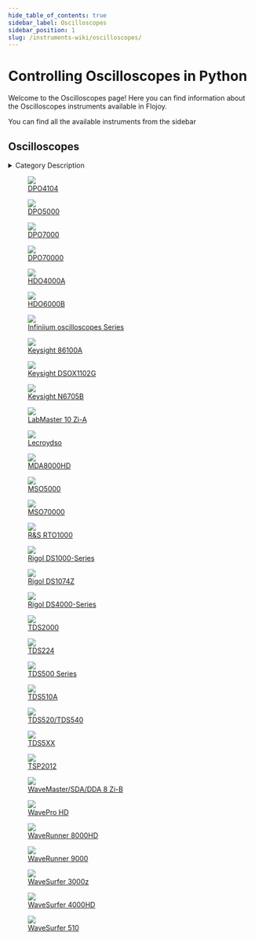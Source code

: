 ```yaml
--- 
hide_table_of_contents: true
sidebar_label: Oscilloscopes
sidebar_position: 1
slug: /instruments-wiki/oscilloscopes/
---
```


# Controlling Oscilloscopes in Python

Welcome to the Oscilloscopes page! Here you can find information about the Oscilloscopes instruments available in Flojoy.

You can find all the available instruments from the sidebar


## Oscilloscopes 

 <details> 
 <summary>Category Description</summary> 
 An oscilloscope is a type of electronic test instrument that graphically displays varying voltages of one or more signals as a function of time. The main purpose is capture information on electrical signals for debugging, analysis, or characterization. The displayed waveform can then be analyzed for properties such as amplitude, frequency, rise time, time interval, distortion, and others. Originally, calculation of these values required manually measuring the waveform against the scales built into the screen of the instrument. Modern digital instruments may calculate and display these properties directly. 
 </details> 

 <div className="flex flex-wrap" style={{ marginLeft: "-55px" }}>


<div className="p-4">

<a href="/instruments-wiki/oscilloscopes/tektronix/dpo4104">
<figure style={{ width: "200px", height: "200px", objectFit: "scale-down", marginRight: "15px" }}>
<img src="https://res.cloudinary.com/dhopxs1y3/image/upload/e_bgremoval/v1692395102/Instruments/Oscilloscopes/DPO4104/file.png" style={{ width: "200px", height: "200px", objectFit: "scale-down", marginRight: "15px" }} />
<figcaption>DPO4104</figcaption>
</figure>
</a></div>


<div className="p-4">

<a href="/instruments-wiki/oscilloscopes/tektronix/dpo5000">
<figure style={{ width: "200px", height: "200px", objectFit: "scale-down", marginRight: "15px" }}>
<img src="https://res.cloudinary.com/dhopxs1y3/image/upload/e_bgremoval/v1692395686/Instruments/Oscilloscopes/DPO5000/file.png" style={{ width: "200px", height: "200px", objectFit: "scale-down", marginRight: "15px" }} />
<figcaption>DPO5000</figcaption>
</figure>
</a></div>


<div className="p-4">

<a href="/instruments-wiki/oscilloscopes/tektronix/dpo7000">
<figure style={{ width: "200px", height: "200px", objectFit: "scale-down", marginRight: "15px" }}>
<img src="https://res.cloudinary.com/dhopxs1y3/image/upload/e_bgremoval/v1692725430/Instruments/Oscilloscopes/DPO7000/file.png" style={{ width: "200px", height: "200px", objectFit: "scale-down", marginRight: "15px" }} />
<figcaption>DPO7000</figcaption>
</figure>
</a></div>


<div className="p-4">

<a href="/instruments-wiki/oscilloscopes/tektronix/dpo70000">
<figure style={{ width: "200px", height: "200px", objectFit: "scale-down", marginRight: "15px" }}>
<img src="https://res.cloudinary.com/dhopxs1y3/image/upload/e_bgremoval/v1692647177/Instruments/Oscilloscopes/DPO70000/file.png" style={{ width: "200px", height: "200px", objectFit: "scale-down", marginRight: "15px" }} />
<figcaption>DPO70000</figcaption>
</figure>
</a></div>


<div className="p-4">

<a href="/instruments-wiki/oscilloscopes/teledyne/hdo4000a">
<figure style={{ width: "200px", height: "200px", objectFit: "scale-down", marginRight: "15px" }}>
<img src="https://res.cloudinary.com/dhopxs1y3/image/upload/e_bgremoval/v1692394016/Instruments/Oscilloscopes/HDO4000A/file.png" style={{ width: "200px", height: "200px", objectFit: "scale-down", marginRight: "15px" }} />
<figcaption>HDO4000A</figcaption>
</figure>
</a></div>


<div className="p-4">

<a href="/instruments-wiki/oscilloscopes/teledyne/hdo6000b">
<figure style={{ width: "200px", height: "200px", objectFit: "scale-down", marginRight: "15px" }}>
<img src="https://res.cloudinary.com/dhopxs1y3/image/upload/e_bgremoval/v1692394017/Instruments/Oscilloscopes/HDO6000B/file.png" style={{ width: "200px", height: "200px", objectFit: "scale-down", marginRight: "15px" }} />
<figcaption>HDO6000B</figcaption>
</figure>
</a></div>


<div className="p-4">

<a href="/instruments-wiki/oscilloscopes/keysight/infiniium-oscilloscopes-series">
<figure style={{ width: "200px", height: "200px", objectFit: "scale-down", marginRight: "15px" }}>
<img src="https://res.cloudinary.com/dhopxs1y3/image/upload/e_bgremoval/v1692395543/Instruments/Oscilloscopes/Infiniium-oscilloscopes-Series/file.png" style={{ width: "200px", height: "200px", objectFit: "scale-down", marginRight: "15px" }} />
<figcaption>Infiniium oscilloscopes Series</figcaption>
</figure>
</a></div>


<div className="p-4">

<a href="/instruments-wiki/oscilloscopes/agilent/keysight-86100a">
<figure style={{ width: "200px", height: "200px", objectFit: "scale-down", marginRight: "15px" }}>
<img src="https://res.cloudinary.com/dhopxs1y3/image/upload/e_bgremoval/v1692639225/Instruments/Oscilloscopes/Keysight-86100A/file.png" style={{ width: "200px", height: "200px", objectFit: "scale-down", marginRight: "15px" }} />
<figcaption>Keysight 86100A</figcaption>
</figure>
</a></div>


<div className="p-4">

<a href="/instruments-wiki/oscilloscopes/keysight/keysight-dsox1102g">
<figure style={{ width: "200px", height: "200px", objectFit: "scale-down", marginRight: "15px" }}>
<img src="https://res.cloudinary.com/dhopxs1y3/image/upload/e_bgremoval/v1692395439/Instruments/Oscilloscopes/Keysight-DSOX1102G/file.png" style={{ width: "200px", height: "200px", objectFit: "scale-down", marginRight: "15px" }} />
<figcaption>Keysight DSOX1102G</figcaption>
</figure>
</a></div>


<div className="p-4">

<a href="/instruments-wiki/oscilloscopes/keysight/keysight-n6705b">
<figure style={{ width: "200px", height: "200px", objectFit: "scale-down", marginRight: "15px" }}>
<img src="https://res.cloudinary.com/dhopxs1y3/image/upload/e_bgremoval/v1692395607/Instruments/Oscilloscopes/Keysight-N6705B/file.png" style={{ width: "200px", height: "200px", objectFit: "scale-down", marginRight: "15px" }} />
<figcaption>Keysight N6705B</figcaption>
</figure>
</a></div>


<div className="p-4">

<a href="/instruments-wiki/oscilloscopes/teledyne/labmaster-10-zi-a">
<figure style={{ width: "200px", height: "200px", objectFit: "scale-down", marginRight: "15px" }}>
<img src="https://res.cloudinary.com/dhopxs1y3/image/upload/e_bgremoval/v1692394019/Instruments/Oscilloscopes/LabMaster-10-Zi-A/file.png" style={{ width: "200px", height: "200px", objectFit: "scale-down", marginRight: "15px" }} />
<figcaption>LabMaster 10 Zi-A</figcaption>
</figure>
</a></div>


<div className="p-4">

<a href="/instruments-wiki/oscilloscopes/lecroy/lecroydso">
<figure style={{ width: "200px", height: "200px", objectFit: "scale-down", marginRight: "15px" }}>
<img src="https://res.cloudinary.com/dhopxs1y3/image/upload/e_bgremoval/v1692395493/Instruments/Oscilloscopes/Lecroydso/file.png" style={{ width: "200px", height: "200px", objectFit: "scale-down", marginRight: "15px" }} />
<figcaption>Lecroydso
</figcaption>
</figure>
</a></div>


<div className="p-4">

<a href="/instruments-wiki/oscilloscopes/teledyne/mda8000hd">
<figure style={{ width: "200px", height: "200px", objectFit: "scale-down", marginRight: "15px" }}>
<img src="https://res.cloudinary.com/dhopxs1y3/image/upload/e_bgremoval/v1692394020/Instruments/Oscilloscopes/MDA8000HD/file.png" style={{ width: "200px", height: "200px", objectFit: "scale-down", marginRight: "15px" }} />
<figcaption>MDA8000HD</figcaption>
</figure>
</a></div>


<div className="p-4">

<a href="/instruments-wiki/oscilloscopes/tektronix/mso5000">
<figure style={{ width: "200px", height: "200px", objectFit: "scale-down", marginRight: "15px" }}>
<img src="https://res.cloudinary.com/dhopxs1y3/image/upload/e_bgremoval/v1692395690/Instruments/Oscilloscopes/MSO5000/file.png" style={{ width: "200px", height: "200px", objectFit: "scale-down", marginRight: "15px" }} />
<figcaption>MSO5000</figcaption>
</figure>
</a></div>


<div className="p-4">

<a href="/instruments-wiki/oscilloscopes/tektronix/mso70000">
<figure style={{ width: "200px", height: "200px", objectFit: "scale-down", marginRight: "15px" }}>
<img src="https://res.cloudinary.com/dhopxs1y3/image/upload/e_bgremoval/v1692639352/Instruments/Oscilloscopes/MSO70000/file.png" style={{ width: "200px", height: "200px", objectFit: "scale-down", marginRight: "15px" }} />
<figcaption>MSO70000</figcaption>
</figure>
</a></div>


<div className="p-4">

<a href="/instruments-wiki/oscilloscopes/rohdes&schwarz/r&s-rto1000">
<figure style={{ width: "200px", height: "200px", objectFit: "scale-down", marginRight: "15px" }}>
<img src="https://res.cloudinary.com/dhopxs1y3/image/upload/e_bgremoval/v1692719241/Instruments/Oscilloscopes/RS-RTO1000/file.png" style={{ width: "200px", height: "200px", objectFit: "scale-down", marginRight: "15px" }} />
<figcaption>R&S RTO1000</figcaption>
</figure>
</a></div>


<div className="p-4">

<a href="/instruments-wiki/oscilloscopes/rigol/rigol-ds1000-series">
<figure style={{ width: "200px", height: "200px", objectFit: "scale-down", marginRight: "15px" }}>
<img src="https://res.cloudinary.com/dhopxs1y3/image/upload/e_bgremoval/v1692395073/Instruments/Oscilloscopes/Rigol-DS1000-Series/file.png" style={{ width: "200px", height: "200px", objectFit: "scale-down", marginRight: "15px" }} />
<figcaption>Rigol DS1000-Series</figcaption>
</figure>
</a></div>


<div className="p-4">

<a href="/instruments-wiki/oscilloscopes/rigol/rigol-ds1074z">
<figure style={{ width: "200px", height: "200px", objectFit: "scale-down", marginRight: "15px" }}>
<img src="https://res.cloudinary.com/dhopxs1y3/image/upload/e_bgremoval/v1692395632/Instruments/Oscilloscopes/Rigol-DS1074Z/file.png" style={{ width: "200px", height: "200px", objectFit: "scale-down", marginRight: "15px" }} />
<figcaption>Rigol DS1074Z</figcaption>
</figure>
</a></div>


<div className="p-4">

<a href="/instruments-wiki/oscilloscopes/rigol/rigol-ds4000-series">
<figure style={{ width: "200px", height: "200px", objectFit: "scale-down", marginRight: "15px" }}>
<img src="https://res.cloudinary.com/dhopxs1y3/image/upload/e_bgremoval/v1692395634/Instruments/Oscilloscopes/Rigol-DS4000-Series/file.png" style={{ width: "200px", height: "200px", objectFit: "scale-down", marginRight: "15px" }} />
<figcaption>Rigol DS4000-Series</figcaption>
</figure>
</a></div>


<div className="p-4">

<a href="/instruments-wiki/oscilloscopes/tektronix/tds2000">
<figure style={{ width: "200px", height: "200px", objectFit: "scale-down", marginRight: "15px" }}>
<img src="https://res.cloudinary.com/dhopxs1y3/image/upload/e_bgremoval/v1692395482/Instruments/Oscilloscopes/TDS2000/file.png" style={{ width: "200px", height: "200px", objectFit: "scale-down", marginRight: "15px" }} />
<figcaption>TDS2000</figcaption>
</figure>
</a></div>


<div className="p-4">

<a href="/instruments-wiki/oscilloscopes/tektronix/tds224">
<figure style={{ width: "200px", height: "200px", objectFit: "scale-down", marginRight: "15px" }}>
<img src="https://res.cloudinary.com/dhopxs1y3/image/upload/e_bgremoval/v1692725459/Instruments/Oscilloscopes/TDS224/file.png" style={{ width: "200px", height: "200px", objectFit: "scale-down", marginRight: "15px" }} />
<figcaption>TDS224</figcaption>
</figure>
</a></div>


<div className="p-4">

<a href="/instruments-wiki/oscilloscopes/tektronix/tds500-series">
<figure style={{ width: "200px", height: "200px", objectFit: "scale-down", marginRight: "15px" }}>
<img src="https://res.cloudinary.com/dhopxs1y3/image/upload/e_bgremoval/v1692395110/Instruments/Oscilloscopes/TDS500-Series/file.png" style={{ width: "200px", height: "200px", objectFit: "scale-down", marginRight: "15px" }} />
<figcaption>TDS500 Series</figcaption>
</figure>
</a></div>


<div className="p-4">

<a href="/instruments-wiki/oscilloscopes/tektronix/tds510a">
<figure style={{ width: "200px", height: "200px", objectFit: "scale-down", marginRight: "15px" }}>
<img src="https://res.cloudinary.com/dhopxs1y3/image/upload/e_bgremoval/v1692639557/Instruments/Oscilloscopes/TDS510A/file.png" style={{ width: "200px", height: "200px", objectFit: "scale-down", marginRight: "15px" }} />
<figcaption>TDS510A</figcaption>
</figure>
</a></div>


<div className="p-4">

<a href="/instruments-wiki/oscilloscopes/tektronix/tds520-tds540">
<figure style={{ width: "200px", height: "200px", objectFit: "scale-down", marginRight: "15px" }}>
<img src="https://res.cloudinary.com/dhopxs1y3/image/upload/e_bgremoval/v1692395114/Instruments/Oscilloscopes/TDS520-TDS540/file.png" style={{ width: "200px", height: "200px", objectFit: "scale-down", marginRight: "15px" }} />
<figcaption>TDS520/TDS540</figcaption>
</figure>
</a></div>


<div className="p-4">

<a href="/instruments-wiki/oscilloscopes/tektronix/tds5xx">
<figure style={{ width: "200px", height: "200px", objectFit: "scale-down", marginRight: "15px" }}>
<img src="https://res.cloudinary.com/dhopxs1y3/image/upload/e_bgremoval/v1692395115/Instruments/Oscilloscopes/TDS5XX/file.png" style={{ width: "200px", height: "200px", objectFit: "scale-down", marginRight: "15px" }} />
<figcaption>TDS5XX</figcaption>
</figure>
</a></div>


<div className="p-4">

<a href="/instruments-wiki/oscilloscopes/tektronix/tsp2012">
<figure style={{ width: "200px", height: "200px", objectFit: "scale-down", marginRight: "15px" }}>
<img src="https://res.cloudinary.com/dhopxs1y3/image/upload/e_bgremoval/v1692639561/Instruments/Oscilloscopes/TSP2012/file.png" style={{ width: "200px", height: "200px", objectFit: "scale-down", marginRight: "15px" }} />
<figcaption>TSP2012</figcaption>
</figure>
</a></div>


<div className="p-4">

<a href="/instruments-wiki/oscilloscopes/teledyne/wavemaster-sda-dda-8-zi-b">
<figure style={{ width: "200px", height: "200px", objectFit: "scale-down", marginRight: "15px" }}>
<img src="https://res.cloudinary.com/dhopxs1y3/image/upload/e_bgremoval/v1692719256/Instruments/Oscilloscopes/WaveMaster-SDA-DDA-8-Zi-B/file.png" style={{ width: "200px", height: "200px", objectFit: "scale-down", marginRight: "15px" }} />
<figcaption>WaveMaster/SDA/DDA 8 Zi-B</figcaption>
</figure>
</a></div>


<div className="p-4">

<a href="/instruments-wiki/oscilloscopes/teledyne/wavepro-hd">
<figure style={{ width: "200px", height: "200px", objectFit: "scale-down", marginRight: "15px" }}>
<img src="https://res.cloudinary.com/dhopxs1y3/image/upload/e_bgremoval/v1692719258/Instruments/Oscilloscopes/WavePro-HD/file.png" style={{ width: "200px", height: "200px", objectFit: "scale-down", marginRight: "15px" }} />
<figcaption>WavePro HD</figcaption>
</figure>
</a></div>


<div className="p-4">

<a href="/instruments-wiki/oscilloscopes/teledyne/waverunner-8000hd">
<figure style={{ width: "200px", height: "200px", objectFit: "scale-down", marginRight: "15px" }}>
<img src="https://res.cloudinary.com/dhopxs1y3/image/upload/e_bgremoval/v1692394023/Instruments/Oscilloscopes/WaveRunner-8000HD/file.png" style={{ width: "200px", height: "200px", objectFit: "scale-down", marginRight: "15px" }} />
<figcaption>WaveRunner 8000HD</figcaption>
</figure>
</a></div>


<div className="p-4">

<a href="/instruments-wiki/oscilloscopes/teledyne/waverunner-9000">
<figure style={{ width: "200px", height: "200px", objectFit: "scale-down", marginRight: "15px" }}>
<img src="https://res.cloudinary.com/dhopxs1y3/image/upload/e_bgremoval/v1692394024/Instruments/Oscilloscopes/WaveRunner-9000/file.png" style={{ width: "200px", height: "200px", objectFit: "scale-down", marginRight: "15px" }} />
<figcaption>WaveRunner 9000</figcaption>
</figure>
</a></div>


<div className="p-4">

<a href="/instruments-wiki/oscilloscopes/teledyne/wavesurfer-3000z">
<figure style={{ width: "200px", height: "200px", objectFit: "scale-down", marginRight: "15px" }}>
<img src="https://res.cloudinary.com/dhopxs1y3/image/upload/e_bgremoval/v1692394026/Instruments/Oscilloscopes/WaveSurfer-3000z/file.png" style={{ width: "200px", height: "200px", objectFit: "scale-down", marginRight: "15px" }} />
<figcaption>WaveSurfer 3000z</figcaption>
</figure>
</a></div>


<div className="p-4">

<a href="/instruments-wiki/oscilloscopes/teledyne/wavesurfer-4000hd">
<figure style={{ width: "200px", height: "200px", objectFit: "scale-down", marginRight: "15px" }}>
<img src="https://res.cloudinary.com/dhopxs1y3/image/upload/e_bgremoval/v1692394027/Instruments/Oscilloscopes/WaveSurfer-4000HD/file.png" style={{ width: "200px", height: "200px", objectFit: "scale-down", marginRight: "15px" }} />
<figcaption>WaveSurfer 4000HD</figcaption>
</figure>
</a></div>


<div className="p-4">

<a href="/instruments-wiki/oscilloscopes/teledyne/wavesurfer-510">
<figure style={{ width: "200px", height: "200px", objectFit: "scale-down", marginRight: "15px" }}>
<img src="https://res.cloudinary.com/dhopxs1y3/image/upload/e_bgremoval/v1692639580/Instruments/Oscilloscopes/WaveSurfer-510/file.png" style={{ width: "200px", height: "200px", objectFit: "scale-down", marginRight: "15px" }} />
<figcaption>WaveSurfer 510</figcaption>
</figure>
</a></div>
</div>